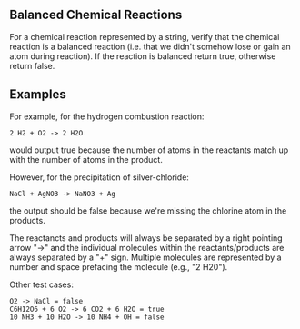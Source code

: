 ## Balanced Chemical Reactions

For a chemical reaction represented by a string, verify that the chemical
reaction is a balanced reaction (i.e. that we didn't somehow lose or gain
an atom during reaction). If the reaction is balanced return true,
otherwise return false.

## Examples

For example, for the hydrogen combustion reaction:

```
2 H2 + O2 -> 2 H2O
```    
would output true because the number of atoms in the reactants match up
with the number of atoms in the product.

However, for the precipitation of silver-chloride:

```
NaCl + AgNO3 -> NaNO3 + Ag
```  
the output should be false because we're missing the chlorine atom in
the products.

The reactancts and products will always be separated by a right
pointing arrow "->" and the individual molecules within the
reactants/products are always separated by a "+" sign. Multiple
molecules are represented by a number and space prefacing the
molecule (e.g., "2 H20").

Other test cases:

```
O2 -> NaCl = false  
C6H12O6 + 6 O2 -> 6 CO2 + 6 H2O = true  
10 NH3 + 10 H2O -> 10 NH4 + OH = false  
```
